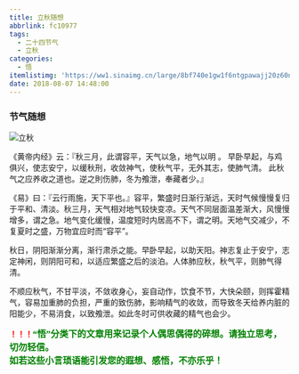 ```yaml
---
title: 立秋随想
abbrlink: fc10977
tags:
  - 二十四节气
  - 立秋
categories:
  - 悟
itemlistimg: 'https://ww1.sinaimg.cn/large/8bf740e1gw1f6ntgpawajj20z60n9tbf.jpg'
date: 2018-08-07 14:48:00
---
```

### 节气随想
![立秋](https://ww1.sinaimg.cn/large/8bf740e1gw1f6ntgpawajj20z60n9tbf.jpg)

《黄帝内经》云：『秋三月，此谓容平，天气以急，地气以明 。
早卧早起，与鸡俱兴，使志安宁，以缓秋刑，收敛神气，使秋气平，无外其志，使肺气清。
此秋气之应养收之道也。逆之則伤肺，冬为飧泄，奉藏者少。』

《易》曰：『云行雨施，天下平也。』容平，繁盛时日渐行渐远，天时气候慢慢复归于平和、清淡。秋三月，天气相对地气较快变凉。天气不同层面温差渐大，风慢慢增多，谓之急。地气变化缓慢，温度短时内居高不下，谓之明。天地气交减少，不复夏时之盛，万物宜应时而“容平”。

秋日，阴阳渐渐分离，渐行肃杀之能。早卧早起，以助天阳。神志复止于安宁，志定神闲，则阴阳可和，以适应繁盛之后的淡泊。人体肺应秋，秋气平，则肺气得清。

不顺应秋气，不甘平淡，不敛收身心，妄自动作，饮食不节，大快朵颐，则挥霍精气，容易加重肺的负担，严重的致伤肺，影响精气的收敛，而导致冬天给养内脏的阳能少，不易消食，以致飧泄。如此冬时可供收藏的精气也会少。



**<font color=red>！！！</font><font color=green face=微软雅黑 size=3>“悟”分类下的文章用来记录个人偶思偶得的碎想。请独立思考，切勿轻信。  
如若这些小言琐语能引发您的遐想、感悟，不亦乐乎！</font>**